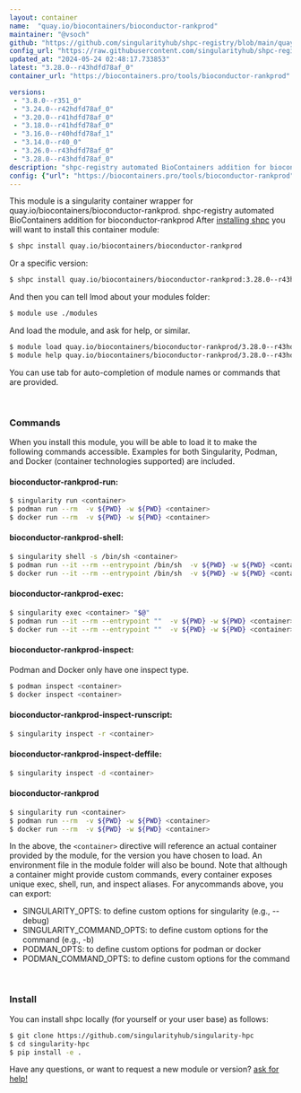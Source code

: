 ```yaml
---
layout: container
name:  "quay.io/biocontainers/bioconductor-rankprod"
maintainer: "@vsoch"
github: "https://github.com/singularityhub/shpc-registry/blob/main/quay.io/biocontainers/bioconductor-rankprod/container.yaml"
config_url: "https://raw.githubusercontent.com/singularityhub/shpc-registry/main/quay.io/biocontainers/bioconductor-rankprod/container.yaml"
updated_at: "2024-05-24 02:48:17.733853"
latest: "3.28.0--r43hdfd78af_0"
container_url: "https://biocontainers.pro/tools/bioconductor-rankprod"

versions:
 - "3.8.0--r351_0"
 - "3.24.0--r42hdfd78af_0"
 - "3.20.0--r41hdfd78af_0"
 - "3.18.0--r41hdfd78af_0"
 - "3.16.0--r40hdfd78af_1"
 - "3.14.0--r40_0"
 - "3.26.0--r43hdfd78af_0"
 - "3.28.0--r43hdfd78af_0"
description: "shpc-registry automated BioContainers addition for bioconductor-rankprod"
config: {"url": "https://biocontainers.pro/tools/bioconductor-rankprod", "maintainer": "@vsoch", "description": "shpc-registry automated BioContainers addition for bioconductor-rankprod", "latest": {"3.28.0--r43hdfd78af_0": "sha256:23cb4b52c498a7f4410de81ef403e4e589bc39681cedc64efcb89c37d77a423e"}, "tags": {"3.8.0--r351_0": "sha256:7e94f31b41cb4dbde87da84c44cb3e6f35f8580493cc006c21bfdb0c4195f484", "3.24.0--r42hdfd78af_0": "sha256:2efe64732ac923bff952677a0ade57e5e0ebb8c1052c956c58356ac17f46a9cf", "3.20.0--r41hdfd78af_0": "sha256:3319f7d21416a961432ebb7c53727c4b57f5e19153ecc303258da27829cc86cf", "3.18.0--r41hdfd78af_0": "sha256:0207736b0528cf55f465e32f0bb38e29e745c06dc37b04777652960e9215756c", "3.16.0--r40hdfd78af_1": "sha256:dd719bd9751b2857b21ef92213a50d1d8a2c3462a33326434b752d803f65cf6a", "3.14.0--r40_0": "sha256:c6f7f945d00a580a0760e036c2731f9647b0b3bd445645e4ec0886170b9d2e73", "3.26.0--r43hdfd78af_0": "sha256:6d7db716e3d22e9a976836c6d661ce47dd2879c5daa52036b11959f90dc7deb0", "3.28.0--r43hdfd78af_0": "sha256:23cb4b52c498a7f4410de81ef403e4e589bc39681cedc64efcb89c37d77a423e"}, "docker": "quay.io/biocontainers/bioconductor-rankprod"}
---
```


This module is a singularity container wrapper for quay.io/biocontainers/bioconductor-rankprod.
shpc-registry automated BioContainers addition for bioconductor-rankprod
After [installing shpc](#install) you will want to install this container module:


```bash
$ shpc install quay.io/biocontainers/bioconductor-rankprod
```

Or a specific version:

```bash
$ shpc install quay.io/biocontainers/bioconductor-rankprod:3.28.0--r43hdfd78af_0
```

And then you can tell lmod about your modules folder:

```bash
$ module use ./modules
```

And load the module, and ask for help, or similar.

```bash
$ module load quay.io/biocontainers/bioconductor-rankprod/3.28.0--r43hdfd78af_0
$ module help quay.io/biocontainers/bioconductor-rankprod/3.28.0--r43hdfd78af_0
```

You can use tab for auto-completion of module names or commands that are provided.

<br>

### Commands

When you install this module, you will be able to load it to make the following commands accessible.
Examples for both Singularity, Podman, and Docker (container technologies supported) are included.

#### bioconductor-rankprod-run:

```bash
$ singularity run <container>
$ podman run --rm  -v ${PWD} -w ${PWD} <container>
$ docker run --rm  -v ${PWD} -w ${PWD} <container>
```

#### bioconductor-rankprod-shell:

```bash
$ singularity shell -s /bin/sh <container>
$ podman run --it --rm --entrypoint /bin/sh  -v ${PWD} -w ${PWD} <container>
$ docker run --it --rm --entrypoint /bin/sh  -v ${PWD} -w ${PWD} <container>
```

#### bioconductor-rankprod-exec:

```bash
$ singularity exec <container> "$@"
$ podman run --it --rm --entrypoint ""  -v ${PWD} -w ${PWD} <container> "$@"
$ docker run --it --rm --entrypoint ""  -v ${PWD} -w ${PWD} <container> "$@"
```

#### bioconductor-rankprod-inspect:

Podman and Docker only have one inspect type.

```bash
$ podman inspect <container>
$ docker inspect <container>
```

#### bioconductor-rankprod-inspect-runscript:

```bash
$ singularity inspect -r <container>
```

#### bioconductor-rankprod-inspect-deffile:

```bash
$ singularity inspect -d <container>
```



#### bioconductor-rankprod

```bash
$ singularity run <container>
$ podman run --rm  -v ${PWD} -w ${PWD} <container>
$ docker run --rm  -v ${PWD} -w ${PWD} <container>
```


In the above, the `<container>` directive will reference an actual container provided
by the module, for the version you have chosen to load. An environment file in the
module folder will also be bound. Note that although a container
might provide custom commands, every container exposes unique exec, shell, run, and
inspect aliases. For anycommands above, you can export:

 - SINGULARITY_OPTS: to define custom options for singularity (e.g., --debug)
 - SINGULARITY_COMMAND_OPTS: to define custom options for the command (e.g., -b)
 - PODMAN_OPTS: to define custom options for podman or docker
 - PODMAN_COMMAND_OPTS: to define custom options for the command

<br>

### Install

You can install shpc locally (for yourself or your user base) as follows:

```bash
$ git clone https://github.com/singularityhub/singularity-hpc
$ cd singularity-hpc
$ pip install -e .
```

Have any questions, or want to request a new module or version? [ask for help!](https://github.com/singularityhub/singularity-hpc/issues)